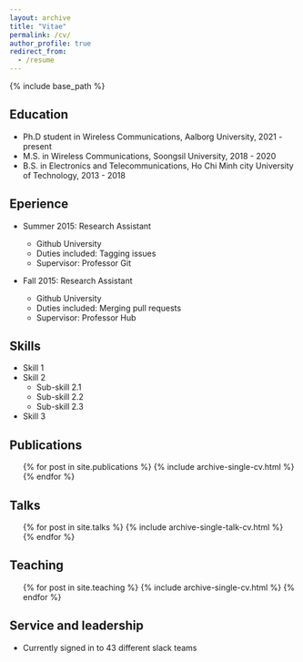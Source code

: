 ```yaml
---
layout: archive
title: "Vitae"
permalink: /cv/
author_profile: true
redirect_from:
  - /resume
---
```


{% include base_path %}

## Education

* Ph.D student in Wireless Communications, Aalborg University, 2021 - present 
* M.S. in Wireless Communications, Soongsil University, 2018 - 2020
* B.S. in Electronics and Telecommunications, Ho Chi Minh city University of Technology, 2013 - 2018

## Eperience

* Summer 2015: Research Assistant
  * Github University
  * Duties included: Tagging issues
  * Supervisor: Professor Git

* Fall 2015: Research Assistant
  * Github University
  * Duties included: Merging pull requests
  * Supervisor: Professor Hub
  
## Skills

* Skill 1
* Skill 2
  * Sub-skill 2.1
  * Sub-skill 2.2
  * Sub-skill 2.3
* Skill 3

## Publications

  <ul>{% for post in site.publications %}
    {% include archive-single-cv.html %}
  {% endfor %}</ul>
  
## Talks

  <ul>{% for post in site.talks %}
    {% include archive-single-talk-cv.html %}
  {% endfor %}</ul>
  
## Teaching

  <ul>{% for post in site.teaching %}
    {% include archive-single-cv.html %}
  {% endfor %}</ul>
  
## Service and leadership

* Currently signed in to 43 different slack teams
